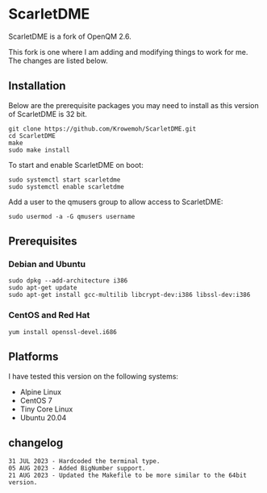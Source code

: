 # ScarletDME

ScarletDME is a fork of OpenQM 2.6.

This fork is one where I am adding and modifying things to work for me. The changes are listed below.

## Installation

Below are the prerequisite packages you may need to install as this version of ScarletDME is 32 bit.

```
git clone https://github.com/Krowemoh/ScarletDME.git
cd ScarletDME
make
sudo make install
```

To start and enable ScarletDME on boot:

```
sudo systemctl start scarletdme
sudo systemctl enable scarletdme
```

Add a user to the qmusers group to allow access to ScarletDME:

```
sudo usermod -a -G qmusers username
```

## Prerequisites

### Debian and Ubuntu

```
sudo dpkg --add-architecture i386
sudo apt-get update
sudo apt-get install gcc-multilib libcrypt-dev:i386 libssl-dev:i386
```

### CentOS and Red Hat

```
yum install openssl-devel.i686
```

## Platforms

I have tested this version on the following systems:

- Alpine Linux
- CentOS 7
- Tiny Core Linux
- Ubuntu 20.04

## changelog

```
31 JUL 2023 - Hardcoded the terminal type.  
05 AUG 2023 - Added BigNumber support.  
21 AUG 2023 - Updated the Makefile to be more similar to the 64bit version.  
```
